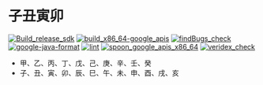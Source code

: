 # 子丑寅卯

[![Build_release_sdk](https://github.com/TestJken66/check_sdk_scheduled/actions/workflows/Build_release_sdk.yml/badge.svg)](https://github.com/TestJken66/check_sdk_scheduled/actions/workflows/Build_release_sdk.yml)
[![build_x86_64-google_apis](https://github.com/TestJken66/check_sdk_scheduled/actions/workflows/build_x86_64-google_apis.yml/badge.svg)](https://github.com/TestJken66/check_sdk_scheduled/actions/workflows/build_x86_64-google_apis.yml)
[![findBugs_check](https://github.com/TestJken66/check_sdk_scheduled/actions/workflows/findBugs_check.yml/badge.svg)](https://github.com/TestJken66/check_sdk_scheduled/actions/workflows/findBugs_check.yml)
[![google-java-format](https://github.com/TestJken66/check_sdk_scheduled/actions/workflows/google-java-format.yml/badge.svg)](https://github.com/TestJken66/check_sdk_scheduled/actions/workflows/google-java-format.yml)
[![lint](https://github.com/TestJken66/check_sdk_scheduled/actions/workflows/lint.yml/badge.svg)](https://github.com/TestJken66/check_sdk_scheduled/actions/workflows/lint.yml)
[![spoon_google_apis_x86_64](https://github.com/TestJken66/check_sdk_scheduled/actions/workflows/spoon_google_apis_x86_64.yml/badge.svg)](https://github.com/TestJken66/check_sdk_scheduled/actions/workflows/spoon_google_apis_x86_64.yml)
[![veridex_check](https://github.com/TestJken66/check_sdk_scheduled/actions/workflows/veridex_check.yml/badge.svg)](https://github.com/TestJken66/check_sdk_scheduled/actions/workflows/veridex_check.yml)

* 甲、乙、丙、丁、戊、己、庚、辛、壬、癸
* 子、丑、寅、卯、辰、巳、午、未、申、酉、戌、亥



